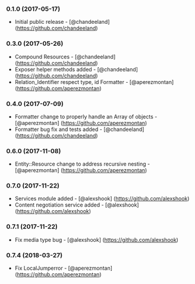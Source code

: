 ### 0.1.0 (2017-05-17)
* Initial public release - [@chandeeland] (https://github.com/chandeeland)
### 0.3.0 (2017-05-26)
* Compound Resources - [@chandeeland] (https://github.com/chandeeland)
* Exposer helper methods added - [@chandeeland] (https://github.com/chandeeland)
* Relation_Identifier respect type, id Formatter - [@aperezmontan] (https://github.com/aperezmontan)
### 0.4.0 (2017-07-09)
* Formatter change to properly handle an Array of objects - [@aperezmontan] (https://github.com/aperezmontan)
* Formatter bug fix and tests added - [@chandeeland] (https://github.com/chandeeland)
### 0.6.0 (2017-11-08)
* Entity::Resource change to address recursive nesting - [@aperezmontan] (https://github.com/aperezmontan)
### 0.7.0 (2017-11-22)
* Services module added - [@alexshook] (https://github.com/alexshook)
* Content negotiation service added - [@alexshook] (https://github.com/alexshook)
### 0.7.1 (2017-11-22)
* Fix media type bug - [@alexshook] (https://github.com/alexshook)
### 0.7.4 (2018-03-27)
* Fix LocalJumperror - [@aperezmontan] (https://github.com/aperezmontan)